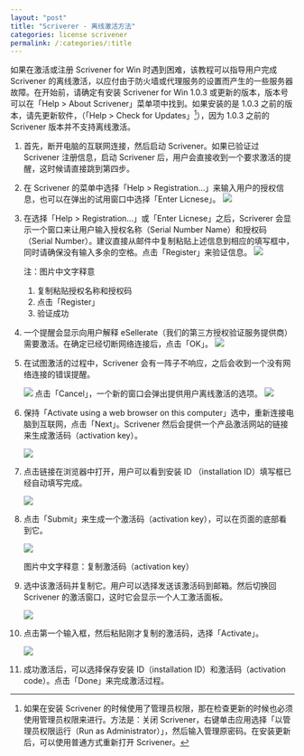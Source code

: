 ```yaml
---
layout: "post"
title: "Scriverer - 离线激活方法"
categories: license scrivener
permalink: /:categories/:title
---
```


如果在激活或注册 Scrivener for Win 时遇到困难，该教程可以指导用户完成 Scrivener 的离线激活，以应付由于防火墙或代理服务的设置而产生的一些服务器故障。在开始前，请确定有安装 Scrivener for Win 1.0.3 或更新的版本，版本号可以在「Help > About Scrivener」菜单项中找到。如果安装的是 1.0.3 之前的版本，请先更新软件，（「Help > Check for Updates」[^1]），因为 1.0.3 之前的 Scrivener 版本并不支持离线激活。

1. 首先，断开电脑的互联网连接，然后启动 Scrivener。如果已验证过 Scrivener 注册信息，启动 Scrivener 后，用户会直接收到一个要求激活的提醒，这时候请直接跳到第四步。
2. 在 Scrivener 的菜单中选择「Help > Registration...」来输入用户的授权信息，也可以在弹出的试用窗口中选择「Enter Licnese」。
	![](https://i.imgur.com/pnN5CIN.png)

3. 在选择「Help > Registration...」或「Enter Licnese」之后，Scriverer 会显示一个窗口来让用户输入授权名称（Serial Number Name）和授权码（Serial Number）。建议直接从邮件中复制粘贴上述信息到相应的填写框中，同时请确保没有输入多余的空格。点击「Register」来验证信息。
	![](https://i.imgur.com/iDpUXTb.png)

	注：图片中文字释意

	1. 复制粘贴授权名称和授权码
	2. 点击「Register」
	3. 验证成功

4. 一个提醒会显示向用户解释 eSellerate（我们的第三方授权验证服务提供商）需要激活。在确定已经切断网络连接后，点击「OK」。
	![](https://i.imgur.com/zAkDCUW.png)

5. 在试图激活的过程中，Scrivener 会有一阵子不响应，之后会收到一个没有网络连接的错误提醒。

	![](https://i.imgur.com/MmYJf7H.png)
	点击「Cancel」，一个新的窗口会弹出提供用户离线激活的选项。
	![](https://i.imgur.com/8oj0twB.png)

6. 保持「Activate using a web browser on this computer」选中，重新连接电脑到互联网，点击「Next」。Scrivener 然后会提供一个产品激活网站的链接来生成激活码（activation key）。

	![](https://i.imgur.com/0iMUxKp.png)

7. 点击链接在浏览器中打开，用户可以看到安装 ID （installation ID）填写框已经自动填写完成。

	![](https://i.imgur.com/Z3suMFI.png)

8. 点击「Submit」来生成一个激活码（activation key），可以在页面的底部看到它。

	![](https://i.imgur.com/VQk0Azb.png)

	图片中文字释意：复制激活码（activation key）

9. 选中该激活码并复制它。用户可以选择发送该激活码到邮箱。然后切换回 Scrivener 的激活窗口，这时它会显示一个人工激活面板。

	![](https://i.imgur.com/uZvwEqn.png)

10. 点击第一个输入框，然后粘贴刚才复制的激活码，选择「Activate」。

	![](https://i.imgur.com/d2MLgOc.png)


11. 成功激活后，可以选择保存安装 ID（installation ID）和激活码（activation code）。点击「Done」来完成激活过程。

[^1]: 如果在安装 Scrivener 的时候使用了管理员权限，那在检查更新的时候也必须使用管理员权限来进行。方法是：关闭 Scrivener，右键单击应用选择「以管理员权限运行（Run as Administrator）」，然后输入管理原密码。在安装更新后，可以使用普通方式重新打开 Scrivener。
